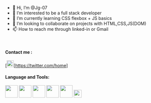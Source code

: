 - 👋 Hi, I’m @Jg-07
- 👀 I’m interested to be a full stack developer
- 🌱 I’m currently learning CSS flexbox  + JS basics
- 💞️ I’m looking to collaborate on projects with HTML,CSS,JS(DOM)
- 📫 How to reach me through linked-in or Gmail
<br />

#### Contact me : 
[<img width="22px" src="https://user-images.githubusercontent.com/73826061/111095648-eed31700-8563-11eb-878e-0f1c28000974.png"/>[https://twitter.com/home]

#### Language and Tools: 
<div>
  
<img src="https://user-images.githubusercontent.com/73826061/111089502-3781d480-8552-11eb-9419-2488c34eff7d.png" width= 40px hight=40px  style="padding=10px;"/>     <img src="https://user-images.githubusercontent.com/73826061/111090149-b4ae4900-8554-11eb-8494-277c7b0010f9.png" width= 40px hight=40px style="padding=10px;"/>      <img src="https://user-images.githubusercontent.com/73826061/111090130-9ea08880-8554-11eb-9c73-8b4c6a5ab0be.png"  width= 40px hight=40px style="padding=10px;"/>     <img src="https://user-images.githubusercontent.com/73826061/111090047-42d5ff80-8554-11eb-8611-f556fd34b8b3.png" width= 40px hight=40px style="padding=10px;"/>   <img src="https://user-images.githubusercontent.com/73826061/111093031-ce07c300-855d-11eb-812a-18b7e9161af7.png" width= 40px hight=40px style="padding=10px;"/>  <img src="https://user-images.githubusercontent.com/73826061/111094632-b4687a80-8561-11eb-911f-d50fa8c6c43a.png" width= 25px hight=25px style="padding=10px;"/> 
</div>


<!---
Jg-07/Jg-07 is a ✨ special ✨ repository because its `README.md` (this file) appears on your GitHub profile.
You can click the Preview link to take a look at your changes.
--->

